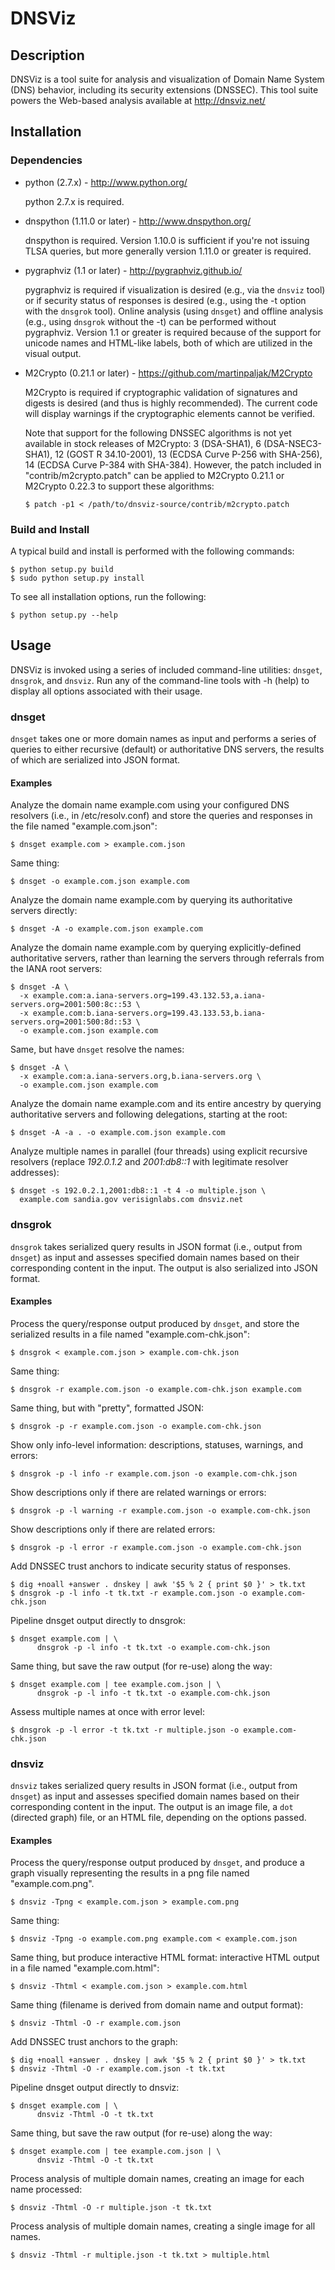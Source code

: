 # DNSViz


## Description

DNSViz is a tool suite for analysis and visualization of Domain Name System
(DNS) behavior, including its security extensions (DNSSEC).  This tool suite
powers the Web-based analysis available at http://dnsviz.net/


## Installation


### Dependencies

* python (2.7.x) - http://www.python.org/

  python 2.7.x is required.

* dnspython (1.11.0 or later) - http://www.dnspython.org/

  dnspython is required.  Version 1.10.0 is sufficient if you're not issuing
  TLSA queries, but more generally version 1.11.0 or greater is required.

* pygraphviz (1.1 or later) - http://pygraphviz.github.io/

  pygraphviz is required if visualization is desired (e.g., via the `dnsviz`
  tool) or if security status of responses is desired (e.g., using the -t
  option with the `dnsgrok` tool).   Online analysis (using `dnsget`) and
  offline analysis (e.g., using `dnsgrok` without the -t) can be performed
  without pygraphviz.  Version 1.1 or greater is required because of the support
  for unicode names and HTML-like labels, both of which are utilized in the
  visual output.

* M2Crypto (0.21.1 or later) - https://github.com/martinpaljak/M2Crypto

  M2Crypto is required if cryptographic validation of signatures and digests is
  desired (and thus is highly recommended).  The current code will display
  warnings if the cryptographic elements cannot be verified.

  Note that support for the following DNSSEC algorithms is not yet available in
  stock releases of M2Crypto: 3 (DSA-SHA1), 6 (DSA-NSEC3-SHA1),
  12 (GOST R 34.10-2001), 13 (ECDSA Curve P-256 with SHA-256), 14 (ECDSA Curve
  P-384 with SHA-384).  However, the patch included in "contrib/m2crypto.patch"
  can be applied to M2Crypto 0.21.1 or M2Crypto 0.22.3 to support these
  algorithms:

  ```
  $ patch -p1 < /path/to/dnsviz-source/contrib/m2crypto.patch
  ```

### Build and Install

A typical build and install is performed with the following commands:

```
$ python setup.py build
$ sudo python setup.py install
```

To see all installation options, run the following:

```
$ python setup.py --help
```


## Usage

DNSViz is invoked using a series of included command-line utilities: `dnsget`,
`dnsgrok`, and `dnsviz`.  Run any of the command-line tools with -h (help) to
display all options associated with their usage.


### dnsget

`dnsget` takes one or more domain names as input and performs a series of
queries to either recursive (default) or authoritative DNS servers, the results
of which are serialized into JSON format.


#### Examples

Analyze the domain name example.com using your configured DNS resolvers (i.e.,
in /etc/resolv.conf) and store the queries and responses in the file named
"example.com.json":
```
$ dnsget example.com > example.com.json
```

Same thing:
```
$ dnsget -o example.com.json example.com
```

Analyze the domain name example.com by querying its authoritative servers
directly:
```
$ dnsget -A -o example.com.json example.com
```

Analyze the domain name example.com by querying explicitly-defined
authoritative servers, rather than learning the servers through referrals from
the IANA root servers:
```
$ dnsget -A \
  -x example.com:a.iana-servers.org=199.43.132.53,a.iana-servers.org=2001:500:8c::53 \
  -x example.com:b.iana-servers.org=199.43.133.53,b.iana-servers.org=2001:500:8d::53 \
  -o example.com.json example.com
```

Same, but have `dnsget` resolve the names:
```
$ dnsget -A \
  -x example.com:a.iana-servers.org,b.iana-servers.org \
  -o example.com.json example.com
```

Analyze the domain name example.com and its entire ancestry by querying
authoritative servers and following delegations, starting at the root:
```
$ dnsget -A -a . -o example.com.json example.com
```

Analyze multiple names in parallel (four threads) using explicit recursive
resolvers (replace *192.0.1.2* and *2001:db8::1* with legitimate resolver
addresses):
```
$ dnsget -s 192.0.2.1,2001:db8::1 -t 4 -o multiple.json \
  example.com sandia.gov verisignlabs.com dnsviz.net
```


### dnsgrok

`dnsgrok` takes serialized query results in JSON format (i.e., output from
`dnsget`) as input and assesses specified domain names based on their
corresponding content in the input.  The output is also serialized into JSON
format.


#### Examples

Process the query/response output produced by `dnsget`, and store the
serialized results in a file named "example.com-chk.json":
```
$ dnsgrok < example.com.json > example.com-chk.json
```

Same thing:
```
$ dnsgrok -r example.com.json -o example.com-chk.json example.com
```

Same thing, but with "pretty", formatted JSON:
```
$ dnsgrok -p -r example.com.json -o example.com-chk.json
```

Show only info-level information: descriptions, statuses, warnings, and errors:
```
$ dnsgrok -p -l info -r example.com.json -o example.com-chk.json
```

Show descriptions only if there are related warnings or errors:
```
$ dnsgrok -p -l warning -r example.com.json -o example.com-chk.json
```

Show descriptions only if there are related errors:
```
$ dnsgrok -p -l error -r example.com.json -o example.com-chk.json
```

Add DNSSEC trust anchors to indicate security status of responses.
```
$ dig +noall +answer . dnskey | awk '$5 % 2 { print $0 }' > tk.txt
$ dnsgrok -p -l info -t tk.txt -r example.com.json -o example.com-chk.json
```

Pipeline dnsget output directly to dnsgrok:
```
$ dnsget example.com | \
      dnsgrok -p -l info -t tk.txt -o example.com-chk.json
```

Same thing, but save the raw output (for re-use) along the way:
```
$ dnsget example.com | tee example.com.json | \
      dnsgrok -p -l info -t tk.txt -o example.com-chk.json
```

Assess multiple names at once with error level:
```
$ dnsgrok -p -l error -t tk.txt -r multiple.json -o example.com-chk.json
```


### dnsviz

`dnsviz` takes serialized query results in JSON format (i.e., output from
`dnsget`) as input and assesses specified domain names based on their
corresponding content in the input.  The output is an image file, a `dot`
(directed graph) file, or an HTML file, depending on the options passed.


#### Examples

Process the query/response output produced by `dnsget`, and produce a graph
visually representing the results in a png file named "example.com.png".
```
$ dnsviz -Tpng < example.com.json > example.com.png
```

Same thing:
```
$ dnsviz -Tpng -o example.com.png example.com < example.com.json
```

Same thing, but produce interactive HTML format:
interactive HTML output in a file named "example.com.html":
```
$ dnsviz -Thtml < example.com.json > example.com.html
```

Same thing (filename is derived from domain name and output format):
```
$ dnsviz -Thtml -O -r example.com.json
```

Add DNSSEC trust anchors to the graph:
```
$ dig +noall +answer . dnskey | awk '$5 % 2 { print $0 }' > tk.txt
$ dnsviz -Thtml -O -r example.com.json -t tk.txt
```

Pipeline dnsget output directly to dnsviz:
```
$ dnsget example.com | \
      dnsviz -Thtml -O -t tk.txt
```

Same thing, but save the raw output (for re-use) along the way:
```
$ dnsget example.com | tee example.com.json | \
      dnsviz -Thtml -O -t tk.txt
```

Process analysis of multiple domain names, creating an image for each name
processed:
```
$ dnsviz -Thtml -O -r multiple.json -t tk.txt
```

Process analysis of multiple domain names, creating a single image for all
names.
```
$ dnsviz -Thtml -r multiple.json -t tk.txt > multiple.html
```

